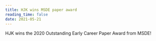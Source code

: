 ```yaml
---
title: HJK wins MSDE paper award
reading_time: false
date: 2021-05-21
---
```


HJK wins the 2020 Outstanding Early Career Paper Award from MSDE!

<!--more-->
